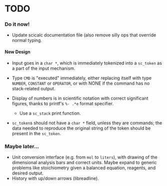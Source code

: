 # TODO

### Do it now!

- Update scicalc documentation file (also remove silly ops that override normal
  typing.

#### New Design

- Input goes in a `char *`, which is immediately tokenized into a `sc_token`
  as a part of the input mechanism.

- Type `CMD` is "executed" immediately, either replacing itself with
  type `NUMBER`, `CONSTANT` or `OPERATOR`, or with NONE if the command has
  no stack-related output.

- Display of numbers is in scientific notation with correct significant
  figures, thanks to printf's `%- .*e` format specifier.
	* Use a `sc_stack` print function.

- `sc_token`s should not have a `char *` field, unless they are commands;
   the data needed to reproduce
   the original string of the token should be present in the `sc_token`.

### Maybe later...

- Unit conversion interface (e.g. from `mol` to `liters`), with drawing of the
  dimensional analysis bars and correct units. Maybe expand to generic problems
  like stoichiometry given a balanced equation, reagents, and desired output.
- History with up/down arrows (libreadline).

